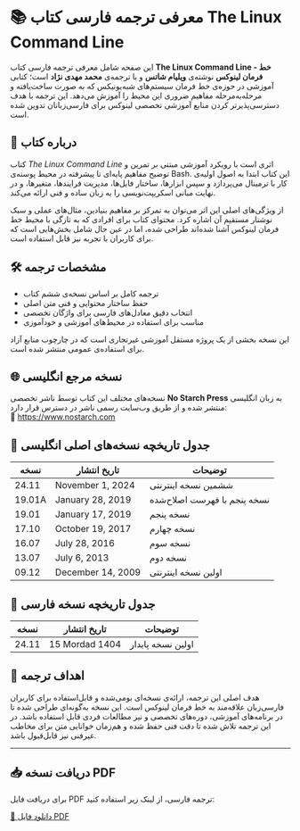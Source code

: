 # 📚 معرفی ترجمه فارسی کتاب The Linux Command Line

این صفحه شامل معرفی ترجمه فارسی کتاب **The Linux Command Line - خط فرمان لینوکس** نوشته‌ی **ویلیام شاتس** و با ترجمه‌ی **محمد مهدی‌ نژاد** است؛ کتابی آموزشی در حوزه‌ی خط فرمان سیستم‌های شبه‌یونیکس که به صورت ساخت‌یافته و مرحله‌به‌مرحله مفاهیم ضروری این محیط را آموزش می‌دهد. این ترجمه با هدف دسترسی‌پذیرتر کردن منابع آموزشی تخصصی لینوکس برای فارسی‌زبانان تدوین شده است.

## 📖 درباره کتاب

کتاب *The Linux Command Line* اثری است با رویکرد آموزشی مبتنی بر تمرین و توضیح مفاهیم پایه‌ای تا پیشرفته در محیط پوسته‌ی Bash. این کتاب ابتدا به اصول اولیه‌ی کار با ترمینال می‌پردازد و سپس ابزارها، ساختار فایل‌ها، مدیریت فرایندها، متغیرها، و در نهایت مبانی اسکریپت‌نویسی را به زبان ساده و فنی ارائه می‌کند.

از ویژگی‌های اصلی این اثر می‌توان به تمرکز بر مفاهیم بنیادین، مثال‌های عملی و سبک نوشتار مستقیم آن اشاره کرد. محتوای کتاب برای افرادی که به تازگی با محیط خط فرمان لینوکس آشنا شده‌اند طراحی شده، اما در عین حال شامل بخش‌هایی است که برای کاربران با تجربه نیز قابل استفاده است.

## 🛠️ مشخصات ترجمه

- ترجمه کامل بر اساس نسخه‌ی ششم کتاب
- حفظ ساختار محتوایی و فنی متن اصلی
- انتخاب دقیق معادل‌های فارسی برای واژگان تخصصی
- مناسب برای استفاده در محیط‌های آموزشی و خودآموزی

این نسخه بخشی از یک پروژه مستقل آموزشی غیرتجاری است که در چارچوب منابع آزاد برای استفاده‌ی عمومی منتشر شده است.

## 🌐 نسخه مرجع انگلیسی

نسخه‌های مختلف این کتاب توسط ناشر تخصصی **No Starch Press** به زبان انگلیسی منتشر شده و از طریق وب‌سایت رسمی ناشر در دسترس قرار دارد:  
🔗 https://www.nostarch.com

## 📅 جدول تاریخچه نسخه‌های اصلی انگلیسی

| نسخه    | تاریخ انتشار       | توضیحات                          |
|---------|--------------------|----------------------------------|
| 24.11   | November 1, 2024   | ششمین نسخه اینترنتی             |
| 19.01A  | January 28, 2019   | نسخه پنجم با فهرست اصلاح‌شده    |
| 19.01   | January 17, 2019   | نسخه پنجم                       |
| 17.10   | October 19, 2017   | نسخه چهارم                      |
| 16.07   | July 28, 2016      | نسخه سوم                        |
| 13.07   | July 6, 2013       | نسخه دوم                        |
| 09.12   | December 14, 2009  | اولین نسخه اینترنتی             |

## 📅 جدول تاریخچه نسخه فارسی

| نسخه    | تاریخ انتشار        | توضیحات              |
|---------|---------------------|-----------------------|
| 24.11   | 15 Mordad 1404      | اولین نسخه پایدار     |

## 🎯 اهداف ترجمه

هدف اصلی این ترجمه، ارائه‌ی نسخه‌ای بومی‌شده و قابل‌استفاده برای کاربران فارسی‌زبان علاقه‌مند به خط فرمان لینوکس است. این نسخه به‌گونه‌ای طراحی شده تا در برنامه‌های آموزشی، دوره‌های تخصصی و نیز مطالعات فردی قابل استفاده باشد. در این ترجمه تلاش شده تا دقت فنی حفظ شده و هم‌زمان خوانایی متن برای مخاطب غیرفنی نیز قابل‌قبول باشد.

---

## 📥 دریافت نسخه PDF

برای دریافت فایل PDF ترجمه فارسی، از لینک زیر استفاده کنید:

[📄 دانلود فایل PDF](./linux-command-line-fa.pdf)
